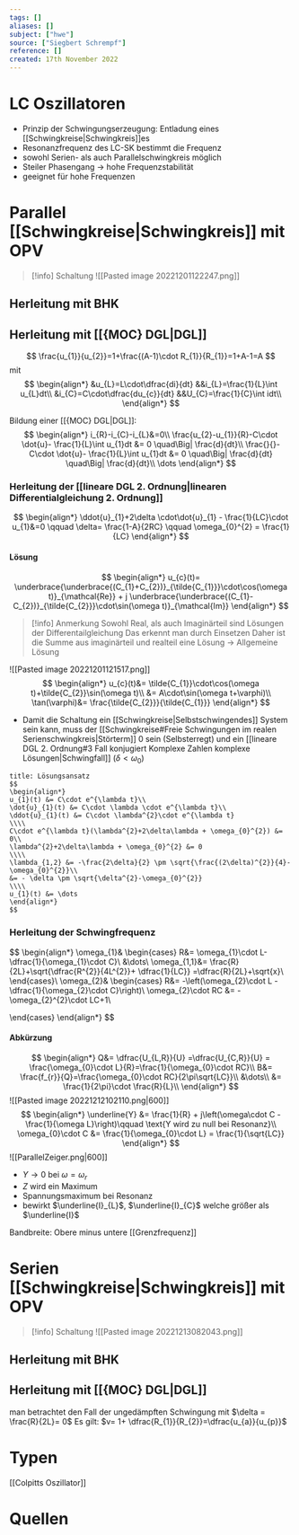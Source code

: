 ```yaml
---
tags: []
aliases: []
subject: ["hwe"]
source: ["Siegbert Schrempf"]
reference: []
created: 17th November 2022
---
```


# LC Oszillatoren
- Prinzip der Schwingungserzeugung: Entladung eines [[Schwingkreise|Schwingkreis]]es
- Resonanzfrequenz des LC-SK bestimmt die Frequenz
- sowohl Serien- als auch Parallelschwingkreis möglich 
- Steiler Phasengang $\rightarrow$ hohe Frequenzstabilität
- geeignet für hohe Frequenzen
# Parallel [[Schwingkreise|Schwingkreis]] mit OPV
> [!info] Schaltung
>![[Pasted image 20221201122247.png]]
## Herleitung mit BHK

## Herleitung mit [[{MOC} DGL|DGL]]
$$
\frac{u_{1}}{u_{2}}=1+\frac{(A-1)\cdot R_{1}}{R_{1}}=1+A-1=A
$$
mit 
$$
\begin{align*}
&u_{L}=L\cdot\dfrac{di}{dt}
&&i_{L}=\frac{1}{L}\int u_{L}dt\\
&i_{C}=C\cdot\dfrac{du_{c}}{dt}
&&U_{C}=\frac{1}{C}\int idt\\
\end{align*}
$$

Bildung einer [[{MOC} DGL|DGL]]:
$$
\begin{align*}
i_{R}-i_{C}-i_{L}&=0\\
\frac{u_{2}-u_{1}}{R}-C\cdot \dot{u}- \frac{1}{L}\int u_{1}dt &= 0 \quad\Big| \frac{d}{dt}\\
\frac{}{}-C\cdot \dot{u}- \frac{1}{L}\int u_{1}dt &= 0 \quad\Big| \frac{d}{dt} \quad\Big| \frac{d}{dt}\\
\dots
\end{align*}
$$

### Herleitung der [[lineare DGL 2. Ordnung|linearen Differentialgleichung 2. Ordnung]]
$$
\begin{align*}
\ddot{u}_{1}+2\delta \cdot\dot{u}_{1} - \frac{1}{LC}\cdot u_{1}&=0 \qquad \delta= \frac{1-A}{2RC}  \qquad \omega_{0}^{2} = \frac{1}{LC} 
\end{align*}
$$

#### Lösung
$$
\begin{align*}
u_{c}(t)= \underbrace{\underbrace{(C_{1}+C_{2})}_{\tilde{C_{1}}}\cdot\cos(\omega t)}_{\mathcal{Re}} + j \underbrace{\underbrace{(C_{1}-C_{2})}_{\tilde{C_{2}}}\cdot\sin(\omega t)}_{\mathcal{Im}}
\end{align*}
$$

> [!info] Anmerkung
> Sowohl Real, als auch Imaginärteil sind Lösungen der Differentailgleichung
> Das erkennt man durch Einsetzen
> Daher ist die Summe aus imaginärteil und realteil eine Lösung -> Allgemeine Lösung

![[Pasted image 20221201121517.png]]
$$
\begin{align*}
u_{c}(t)&= \tilde{C_{1}}\cdot\cos(\omega t)+\tilde{C_{2}}\sin(\omega t)\\
&= A\cdot\sin(\omega t+\varphi)\\
\tan(\varphi)&= \frac{\tilde{C_{2}}}{\tilde{C_{1}}}
\end{align*}
$$

- Damit die Schaltung ein [[Schwingkreise|Selbstschwingendes]] System sein kann, muss der [[Schwingkreise#Freie Schwingungen im realen Serienschwingkreis|Störterm]] $0$ sein (Selbsterregt) und ein [[lineare DGL 2. Ordnung#3 Fall konjugiert Komplexe Zahlen komplexe Lösungen\|Schwingfall]] ($\delta<\omega_{0}$)

  
```ad-question
title: Lösungsansatz
$$
\begin{align*}
u_{1}(t) &= C\cdot e^{\lambda t}\\
\dot{u}_{1}(t) &= C\cdot \lambda \cdot e^{\lambda t}\\
\ddot{u}_{1}(t) &= C\cdot \lambda^{2}\cdot e^{\lambda t}
\\\\
C\cdot e^{\lambda t}(\lambda^{2}+2\delta\lambda + \omega_{0}^{2}) &= 0\\
\lambda^{2}+2\delta\lambda + \omega_{0}^{2} &= 0
\\\\
\lambda_{1,2} &= -\frac{2\delta}{2} \pm \sqrt{\frac{(2\delta)^{2}}{4}-\omega_{0}^{2}}\\
&= - \delta \pm \sqrt{\delta^{2}-\omega_{0}^{2}}
\\\\
u_{1}(t) &= \dots
\end{align*}
$$
```
### Herleitung der Schwingfrequenz
$$
\begin{align*}
\omega_{1}&
\begin{cases}
R&= \omega_{1}\cdot L- \dfrac{1}{\omega_{1}\cdot C}\\
&\dots\\
\omega_{1,1}&= \frac{R}{2L}+\sqrt{\dfrac{R^{2}}{4L^{2}}+ \dfrac{1}{LC}} =\dfrac{R}{2L}+\sqrt{x}\\
\end{cases}\\
\omega_{2}&
\begin{cases}
R&= -\left(\omega_{2}\cdot L - \dfrac{1}{\omega_{2}\cdot C}\right)\\
\omega_{2}\cdot RC &= -\omega_{2}^{2}\cdot LC+1\\

\end{cases}
\end{align*}
$$
#### Abkürzung
$$
\begin{align*}
Q&= \dfrac{U_{L,R}}{U} =\dfrac{U_{C,R}}{U} = \frac{\omega_{0}\cdot L}{R}=\frac{1}{\omega_{0}\cdot RC}\\
B&= \frac{f_{r}}{Q}=\frac{\omega_{0}\cdot RC}{2\pi\sqrt{LC}}\\
&\dots\\
&= \frac{1}{2\pi}\cdot \frac{R}{L}\\
\end{align*}
$$
![[Pasted image 20221212102110.png|600]]
$$
\begin{align*}
\underline{Y} &= \frac{1}{R} + j\left(\omega\cdot C - \frac{1}{\omega L}\right)\qquad \text{Y wird zu null bei Resonanz}\\
\omega_{0}\cdot C &= \frac{1}{\omega_{0}\cdot L} = \frac{1}{\sqrt{LC}}
\end{align*}
$$
![[ParallelZeiger.png|600]]
- $Y\rightarrow0$ bei $\omega = \omega_{r}$
- $Z$ wird ein Maximum
- Spannungsmaximum bei Resonanz
- bewirkt $\underline{I}_{L}$, $\underline{I}_{C}$ welche größer als $\underline{I}$ 

Bandbreite: Obere minus untere [[Grenzfrequenz]]


# Serien [[Schwingkreise|Schwingkreis]] mit OPV
> [!info] Schaltung
> ![[Pasted image 20221213082043.png]]

## Herleitung mit BHK
## Herleitung mit [[{MOC} DGL|DGL]]
man betrachtet den Fall der ungedämpften Schwingung mit $\delta = \frac{R}{2L}= 0$
Es gilt: $v= 1+ \dfrac{R_{1}}{R_{2}}=\dfrac{u_{a}}{u_{p}}$

# Typen
[[Colpitts Oszillator]]

# Quellen




